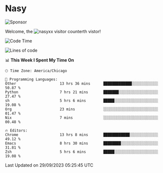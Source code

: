# Nasy

<!--
<p align="center">
<img height="200" src="https://github-readme-stats.vercel.app/api?username=nasyxx&count_private=true&show_icons=true&theme=dracula&include_all_commits=true"/>
<img height="200" src="https://github-readme-stats.vercel.app/api/top-langs/?username=nasyxx&theme=dracula&hide=html,jupyter+notebook&count_private=true&show_icons=true"/>
</p>

  
----------------
-->

![Sponsor](https://img.shields.io/static/v1.svg?label=Sponsor&message=%E2%9D%A4&logo=GitHub&style=flat&color=pink)
 
Welcome, the ![nasyxx visitor counter](https://count.getloli.com/get/@nasyxx?theme=rule34)th vistor!
 
<!--START_SECTION:waka-->
![Code Time](http://img.shields.io/badge/Code%20Time-3%2C732%20hrs%205%20mins-blue)

![Lines of code](https://img.shields.io/badge/From%20Hello%20World%20I%27ve%20Written-6.3%20million%20lines%20of%20code-blue)

📊 **This Week I Spent My Time On** 

```text
🕑︎ Time Zone: America/Chicago

💬 Programming Languages: 
Other                    13 hrs 36 mins      █████████████░░░░░░░░░░░░   50.87 % 
Python                   7 hrs 21 mins       ███████░░░░░░░░░░░░░░░░░░   27.47 % 
sh                       5 hrs 6 mins        █████░░░░░░░░░░░░░░░░░░░░   19.08 % 
Org                      23 mins             ░░░░░░░░░░░░░░░░░░░░░░░░░   01.47 % 
Nix                      7 mins              ░░░░░░░░░░░░░░░░░░░░░░░░░   00.48 % 

🔥 Editors: 
Chrome                   13 hrs 8 mins       ████████████░░░░░░░░░░░░░   49.12 % 
Emacs                    8 hrs 30 mins       ████████░░░░░░░░░░░░░░░░░   31.81 % 
Zsh                      5 hrs 6 mins        █████░░░░░░░░░░░░░░░░░░░░   19.08 % 
```


 Last Updated on 29/09/2023 05:25:45 UTC
<!--END_SECTION:waka-->

<!-- ![visitors](https://visitor-badge.laobi.icu/badge?page_id=nasyxx.nasyxx) -->
